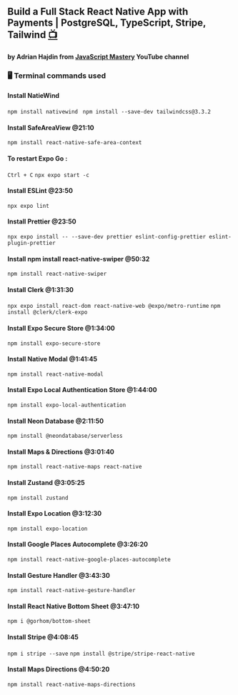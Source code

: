 ## Build a Full Stack React Native App with Payments | PostgreSQL, TypeScript, Stripe, Tailwind [📺](https://youtu.be/kmy_YNhl0mw)

#### by Adrian Hajdin from [JavaScript Mastery](https://www.youtube.com/@javascriptmastery) YouTube channel

<!-- ### 🧠 Concepts Covered:

- Expo React Native framework
- NativeWind
- Sending Data
- Rendering HTML
- Routers
- Advanced Routing
- Middleware
- Rendering Static Files
- Parsing Form/JSON Data
- Parse Query Params-->

### 🖥 Terminal commands used

#### Install NatieWind

`npm install nativewind `
`npm install --save-dev tailwindcss@3.3.2`

#### Install SafeAreaView @21:10

`npm install react-native-safe-area-context`

#### To restart Expo Go :

`Ctrl + C`
`npx expo start -c`

#### Install ESLint @23:50

`npx expo lint`

#### Install Prettier @23:50

`npx expo install -- --save-dev prettier eslint-config-prettier eslint-plugin-prettier`

#### Install npm install react-native-swiper @50:32

`npm install react-native-swiper`

#### Install Clerk @1:31:30

`npx expo install react-dom react-native-web @expo/metro-runtime`
`npm install @clerk/clerk-expo`

#### Install Expo Secure Store @1:34:00

`npm install expo-secure-store`

#### Install Native Modal @1:41:45

`npm install react-native-modal`

#### Install Expo Local Authentication Store @1:44:00

`npm install expo-local-authentication`

#### Install Neon Database @2:11:50

`npm install @neondatabase/serverless`

#### Install Maps & Directions @3:01:40

`npm install react-native-maps react-native`

#### Install Zustand @3:05:25

`npm install zustand`

#### Install Expo Location @3:12:30

`npm install expo-location`

#### Install Google Places Autocomplete @3:26:20

`npm install react-native-google-places-autocomplete`

#### Install Gesture Handler @3:43:30

`npm install react-native-gesture-handler`

#### Install React Native Bottom Sheet @3:47:10

`npm i @gorhom/bottom-sheet`

#### Install Stripe @4:08:45

`npm i stripe --save`
`npm install @stripe/stripe-react-native`

#### Install Maps Directions @4:50:20

`npm install react-native-maps-directions`
